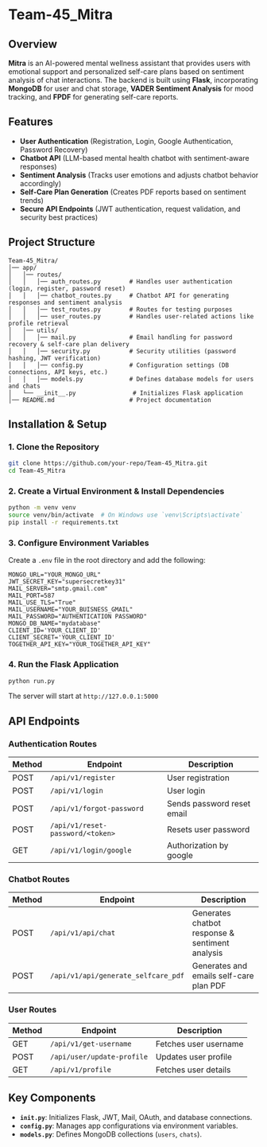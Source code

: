 # Team-45_Mitra

## Overview
**Mitra** is an AI-powered mental wellness assistant that provides users with emotional support and personalized self-care plans based on sentiment analysis of chat interactions. The backend is built using **Flask**, incorporating **MongoDB** for user and chat storage, **VADER Sentiment Analysis** for mood tracking, and **FPDF** for generating self-care reports.

## Features
- **User Authentication** (Registration, Login, Google Authentication, Password Recovery)
- **Chatbot API** (LLM-based mental health chatbot with sentiment-aware responses)
- **Sentiment Analysis** (Tracks user emotions and adjusts chatbot behavior accordingly)
- **Self-Care Plan Generation** (Creates PDF reports based on sentiment trends)
- **Secure API Endpoints** (JWT authentication, request validation, and security best practices)

## Project Structure
```
Team-45_Mitra/
│── app/
│   │── routes/
│   │   │── auth_routes.py        # Handles user authentication (login, register, password reset)
│   │   │── chatbot_routes.py     # Chatbot API for generating responses and sentiment analysis
│   │   │── test_routes.py        # Routes for testing purposes
│   │   │── user_routes.py        # Handles user-related actions like profile retrieval
│   │── utils/
│   │   │── mail.py               # Email handling for password recovery & self-care plan delivery
│   │   │── security.py           # Security utilities (password hashing, JWT verification)
│   │   │── config.py             # Configuration settings (DB connections, API keys, etc.)
│   │   │── models.py             # Defines database models for users and chats
│   └── __init__.py                # Initializes Flask application
│── README.md                     # Project documentation
```

## Installation & Setup
### 1. Clone the Repository
```bash
git clone https://github.com/your-repo/Team-45_Mitra.git
cd Team-45_Mitra

```
### 2. Create a Virtual Environment & Install Dependencies
```bash
python -m venv venv
source venv/bin/activate  # On Windows use `venv\Scripts\activate`
pip install -r requirements.txt
```
### 3. Configure Environment Variables
Create a `.env` file in the root directory and add the following:
```
MONGO_URL="YOUR_MONGO_URL"
JWT_SECRET_KEY="supersecretkey31"
MAIL_SERVER="smtp.gmail.com"
MAIL_PORT=587
MAIL_USE_TLS="True"
MAIL_USERNAME="YOUR_BUISNESS_GMAIL"
MAIL_PASSWORD="AUTHENTICATION PASSWORD"
MONGO_DB_NAME="mydatabase"
CLIENT_ID='YOUR_CLIENT_ID'
CLIENT_SECRET='YOUR_CLIENT_ID'
TOGETHER_API_KEY="YOUR_TOGETHER_API_KEY"
```

### 4. Run the Flask Application
```bash
python run.py
```
The server will start at `http://127.0.0.1:5000`

## API Endpoints
### Authentication Routes
| Method | Endpoint            | Description |
|--------|---------------------|-------------|
| POST   | `/api/v1/register`     | User registration |
| POST   | `/api/v1/login`        | User login |
| POST   | `/api/v1/forgot-password` | Sends password reset email |
| POST   | `/api/v1/reset-password/<token>` | Resets user password |
| GET   | `/api/v1/login/google` | Authorization by google |


### Chatbot Routes
| Method | Endpoint                | Description |
|--------|-------------------------|-------------|
| POST   | `/api/v1/api/chat`             | Generates chatbot response & sentiment analysis |
| POST   | `/api/v1/api/generate_selfcare_pdf` | Generates and emails self-care plan PDF |

### User Routes
| Method | Endpoint       | Description |
|--------|---------------|-------------|
| GET    | `/api/v1/get-username` | Fetches user username |
| POST   | `/api/user/update-profile` | Updates user profile |
| GET    | `/api/v1/profile` | Fetches user details |

## Key Components
- **`init.py`**: Initializes Flask, JWT, Mail, OAuth, and database connections.
- **`config.py`**: Manages app configurations via environment variables.
- **`models.py`**: Defines MongoDB collections (`users`, `chats`).


